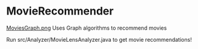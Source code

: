 # MovieRecommender
[MoviesGraph.png](./MoviesGraph.png)
Uses Graph algorithms to recommend movies

Run src/Analyzer/MovieLensAnalyzer.java to get movie recommendations!
